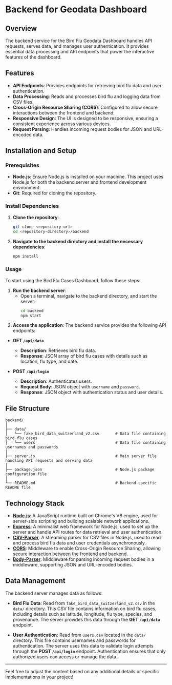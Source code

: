 # Backend for Geodata Dashboard

## Overview

The backend service for the Bird Flu Geodata Dashboard handles API requests, serves data, and manages user authentication. It provides essential data processing and API endpoints that power the interactive features of the dashboard.

## Features

- **API Endpoints**: Provides endpoints for retrieving bird flu data and user authentication.
- **Data Processing**: Reads and processes bird flu and logging data from CSV files.
- **Cross-Origin Resource Sharing (CORS)**: Configured to allow secure interactions between the frontend and backend.
- **Responsive Design**: The UI is designed to be responsive, ensuring a consistent experience across various devices.
- **Request Parsing**: Handles incoming request bodies for JSON and URL-encoded data.

## Installation and Setup

### Prerequisites

- **Node.js**: Ensure Node.js is installed on your machine. This project uses Node.js for both the backend server and frontend development environment.
- **Git**: Required for cloning the repository.

### Install Dependencies

1. **Clone the repository**:
   ```bash
   git clone <repository-url>
   cd <repository-directory>/backend
   ```
2. **Navigate to the backend directory and install the necessary dependencies**:
   ```bash
   npm install
   ```

### Usage

To start using the Bird Flu Cases Dashboard, follow these steps:

1. **Run the backend server**:
   - Open a terminal, navigate to the backend directory, and start the server:
     ```bash
     cd backend
     npm start
     ```
2. **Access the application**:
The backend service provides the following API endpoints:

- **GET `/api/data`**
  - **Description**: Retrieves bird flu data.
  - **Response**: JSON array of bird flu cases with details such as location, flu type, and date.

- **POST `/api/login`**
  - **Description**: Authenticates users.
  - **Request Body**: JSON object with `username` and `password`.
  - **Response**: JSON object with authentication status and user details.

## File Structure

```plaintext
backend/
│
├── data/
│   └── fake_bird_data_switzerland_v2.csv       # Data file containing bird flu cases
│   └── users       							# Data file containing usernames and passwords
│
├── server.js                                   # Main server file handling API requests and serving data
│
├── package.json                                # Node.js package configuration file
│
└── README.md                                   # Backend-specific README file
```

## Technology Stack

- **[Node.js](https://nodejs.org/en/docs/)**: A JavaScript runtime built on Chrome's V8 engine, used for server-side scripting and building scalable network applications.
- **[Express](https://expressjs.com/)**: A minimalist web framework for Node.js, used to set up the server and handle API routes for data retrieval and user authentication.
- **[CSV-Parser](https://github.com/mafintosh/csv-parser)**: A streaming parser for CSV files in Node.js, used to read and process bird flu data and user credentials asynchronously.
- **[CORS](https://github.com/expressjs/cors)**: Middleware to enable Cross-Origin Resource Sharing, allowing secure interaction between the frontend and backend.
- **[Body-Parser](https://github.com/expressjs/body-parser)**: Middleware for parsing incoming request bodies in a middleware, supporting JSON and URL-encoded bodies.

## Data Management

The backend server manages data as follows:

- **Bird Flu Data**: Read from `fake_bird_data_switzerland_v2.csv` in the `data/` directory. This CSV file contains information on bird flu cases, including details such as latitude, longitude, flu type, species, and provenance. The server provides this data through the **GET `/api/data`** endpoint.

- **User Authentication**: Read from `users.csv` located in the `data/` directory. This file contains usernames and passwords for authentication. The server uses this data to validate login attempts through the **POST `/api/login`** endpoint. Authentication ensures that only authorized users can access or manage the data.

---

Feel free to adjust the content based on any additional details or specific implementations in your project!
